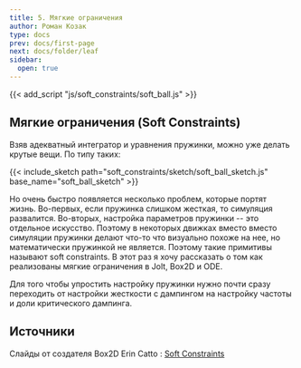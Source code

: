 ```yaml
---
title: 5. Мягкие ограничения
author: Роман Козак
type: docs
prev: docs/first-page
next: docs/folder/leaf
sidebar:
  open: true
---
```


{{< add_script "js/soft_constraints/soft_ball.js" >}}

## Мягкие ограничения (Soft Constraints)
Взяв адекватный интегратор и уравнения пружинки, можно уже делать крутые вещи. По типу таких:

{{< include_sketch path="soft_constraints/sketch/soft_ball_sketch.js" base_name="soft_ball_sketch" >}}

Но очень быстро появляется несколько проблем, которые портят жизнь. Во-первых, если пружинка слишком жесткая, то симуляция развалится. Во-вторых, настройка параметров пружинки -- это отдельное искусство.
Поэтому в некоторых движках вместо вместо симуляции пружинки
делают что-то что визуально похоже на нее, но математически пружинкой не является. Поэтому такие примитивы называют soft constraints.
В этот раз я хочу рассказать о том как реализованы мягкие ограничения в Jolt, Box2D и ODE. 

Для того чтобы упростить настройку пружинки нужно почти сразу переходить от настройки жесткости с дампингом на настройку частоты и доли критического дампинга.


## Источники
Слайды от создателя Box2D Erin Catto : [Soft Constraints](https://box2d.org/files/ErinCatto_SoftConstraints_GDC2011.pdf)
